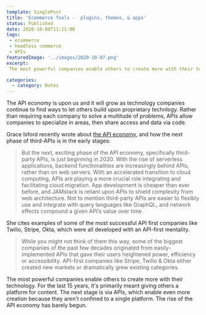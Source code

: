```yaml
---
template: SinglePost
title: 'Ecommerce Tools -  plugins, themes, & apps'
status: Published
date: 2020-10-08T11:11:00
tags:
 - ecommerce
 - headless commerce
 - APIs
featuredImage: '../images/2020-10-07.png'
excerpt:
 The most powerful companies enable others to create more with their technology. For the last 15 years, it's primarily meant giving others a platform for content. The next stage is via APIs, which enable even more creation because they aren't confined to a single platform. The rise of the API economy has barely begun.

categories:
  - category: Notes
---
```

The API economy is upon us and it will grow as technology companies continue to find ways to let others build upon proprietary technlogy. Rather than requiring each company to solve a multitude of problems, APIs allow companies to specialize in areas, then share access and data via code.

Grace Isford recently wrote about [the API economy](https://medium.com/canvas-ventures/the-third-party-api-economy-891b2a774fa5), and how the next phase of third-APIs is in the early stages:

> But the next, exciting phase of the API economy, specifically third-party APIs, is just beginning in 2020. With the rise of serverless applications, backend functionalities are increasingly behind APIs, rather than on web servers. With an accelerated transition to cloud computing, APIs are playing a more crucial role integrating and facilitating cloud migration. App development is cheaper than ever before, and JAMstack is reliant upon APIs to shield complexity from web architecture. Not to mention third-party APIs are easier to flexibly use and integrate with query languages like GraphQL, and network effects compound a given API’s value over time.

She cites examples of some of the most successful API first companies like Twilio, Stripe, Okta, which were all developed with an API-first mentality.

> While you might not think of them this way, some of the biggest companies of the past few decades originated from easily-implemented APIs that gave their users heightened power, efficiency or accessibility. API-first companies like Stripe, Twilio & Okta either created new markets or dramatically grew existing categories.

The most powerful companies enable others to create more with their technology. For the last 15 years, it's primarily meant giving others a platform for content. The next stage is via APIs, which enable even more creation because they aren't confined to a single platform. The rise of the API economy has barely begun.
